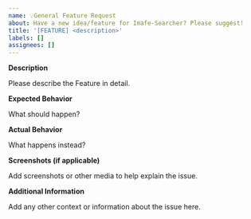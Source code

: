 ```yaml
---
name: 💡General Feature Request
about: Have a new idea/feature for Imafe-Searcher? Please suggest!
title: '[FEATURE] <description>'
labels: []
assignees: []
---
```


**Description**

Please describe the Feature in detail.

**Expected Behavior**

What should happen?

**Actual Behavior**

What happens instead?

**Screenshots (if applicable)**

Add screenshots or other media to help explain the issue.

**Additional Information**

Add any other context or information about the issue here.
